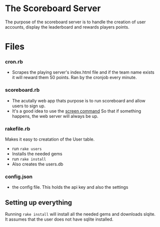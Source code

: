# The Scoreboard Server

The purpose of the scoreboard server is to handle the creation of user accounts, display the leaderboard and rewards players points.

# Files
### cron.rb
  - Scrapes the playing server's index.html file and if the team name exists it will reward them 50 points. Ran by the cronjob every minute.<br>
  
### scoreboard.rb
  - The acutally web app thats purpose is to run scoreboard and allow users to sign up.
  - It's a good idea to use the <a href="https://www.digitalocean.com/community/tutorials/how-to-install-and-use-screen-on-an-ubuntu-cloud-server">screen command</a> So that if something happens, the web server will always be up.<br>
### rakefile.rb
   Makes it easy to creatation of the User table.
  - run ```rake users```
  - Installs the needed gems
  - run ```rake install```
  - Also creates the users.db<br>
### config.json
  - the config file. This holds the api key and also the settings
  

## Setting up everything
Running ```rake install``` will install all the needed gems and downloads slqite. It assumes that the user does not have sqlite installed.<br><br>



